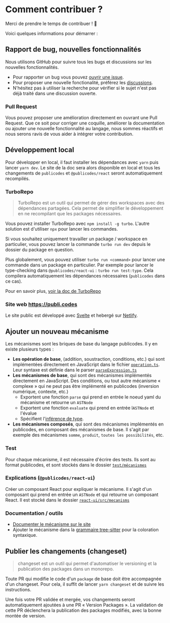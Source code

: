 # Comment contribuer ?

Merci de prendre le temps de contribuer ! 🎉

Voici quelques informations pour démarrer :

## Rapport de bug, nouvelles fonctionnalités

Nous utilisons GitHub pour suivre tous les bugs et discussions sur les nouvelles fonctionnalités.

- Pour rapporter un bug vous pouvez [ouvrir une issue](https://github.com/publicodes/publicodes/issues).
- Pour proposer une nouvelle fonctionalité, préférez les [discussions](https://github.com/publicodes/publicodes/discussions).
- N'hésitez pas à utiliser la recherche pour vérifier si le sujet n'est pas déjà traité dans une discussion ouverte.

### Pull Request

Vous pouvez proposer une amélioration directement en ouvrant une Pull Request. Que ce soit pour corriger une coquille, améliorer la documentation ou ajouter une nouvelle fonctionnalité au langage, nous sommes réactifs et nous serons ravis de vous aider à intégrer votre contribution.

## Développement local

Pour développer en local, il faut installer les dépendances avec `yarn` puis lancer `yarn dev`. Le site de la doc sera alors disponible en local et tous les changements de `publicodes` et `@publicodes/react` seront automatiquement recompilés.

### TurboRepo

> TurboRepo est un outil qui permet de gérer des workspaces avec des dépendances partagées. Cela permet de simplifier le développement en ne recompilant que les packages nécessaires.

Vous pouvez installer TurboRepo avec `npm install -g turbo`. L'autre solution est d'utiliser `npx` pour lancer les commandes.

Si vous souhaitez uniquement travailler un package / workspace en particulier, vous pouvez lancer la commande `turbo run dev` depuis le dossier du package en question.

Plus globalement, vous pouvez utiliser `turbo run <command>` pour lancer une commande dans un package en particulier. Par exemple pour lancer le type-checking dans `@publicodes/react-ui` : `turbo run test:type`. Cela compilera automatiquement les dépendances nécessaires (`publicodes` dans ce cas).

Pour en savoir plus, [voir la doc de TurboRepo](https://turbo.build/repo)

### Site web https://publi.codes

Le site public est développé avec [Svelte](https://kit.svelte.dev/) et hebergé sur [Netlify](https://netlify.com/).

## Ajouter un nouveau mécanisme

Les mécanismes sont les briques de base du langage publicodes. Il y en existe plusieurs types :

- **Les opération de base**, (addition, soustraction, conditions, etc.) qui sont implémentées directement en JavaScript dans le fichier [`operation.ts`](https://github.com/betagouv/publicodes/blob/master/packages/core/src/mecanisms/operation.ts). Leur syntaxe est définie dans le parser [`parseExpression.ts`](https://github.com/betagouv/publicodes/blob/master/packages/core/src/parseExpression.ts)
- **Les mécanismes de base**, qui sont des mécanismes implémentés directement en JavaScript. Des conditions, ou tout autre mécanisme « complexe » qui ne peut pas être implémenté en publicodes (inversion numérique, contexte, etc.)
    - Exportent une fonction `parse` qui prend en entrée le noeud yaml du mécanisme et retourne un `ASTNode`
    - Exportent une fonction `evaluate` qui prend en entrée l`ASTNode` et l'évalue
    - Spécifient l'[inférence de type](https://github.com/betagouv/publicodes/blob/master/packages/core/src/inferNodeType.ts).
- **Les mécanismes composés**, qui sont des mécanismes implémentés en publicodes, en composant des mécanismes de base. Il s'agit par exemple des mécanismes `somme`, `produit`, `toutes les possibilités`, etc.

### Test

Pour chaque mécanisme, il est nécessaire d'écrire des tests. Ils sont au format publicodes, et sont stockés dans le dossier [`test/mécanismes`](https://github.com/betagouv/publicodes/blob/master/packages/core/test/m%C3%A9canismes/)

### Explications (`@publicodes/react-ui`)

Créer un composant React pour expliquer le mécanisme. Il s'agit d'un composant qui prend en entrée un `ASTNode` et qui retourne un composant React. Il est stocké dans le dossier [`react-ui/src/mecanisms`](https://github.com/betagouv/publicodes/blob/master/packages/react-ui/src/mecanisms/)

### Documentation / outils

- [Documenter le mécanisme sur le site](https://github.com/betagouv/publicodes/blob/master/website/src/routes/docs/mecanismes/+page.svelte.md)
- Ajouter le mécanisme dans la [grammaire tree-sitter](https://github.com/publicodes/tree-sitter-publicodes/blob/main/grammar.js) pour la coloration syntaxique.

## Publier les changements (changeset)

> changeset est un outil qui permet d'automatiser le versioning et la publication des packages dans un monorepo.

Toute PR qui modifie le code d'un `package` de base doit être accompagnée d'un changeset. Pour cela, il suffit de lancer `yarn changeset` et de suivre les instructions.

Une fois votre PR validée et mergée, vos changements seront automatiquement ajoutées à une PR « Version Packages ». La validation de cette PR déclenchera la publication des packages modifiés, avec la bonne montée de version.
